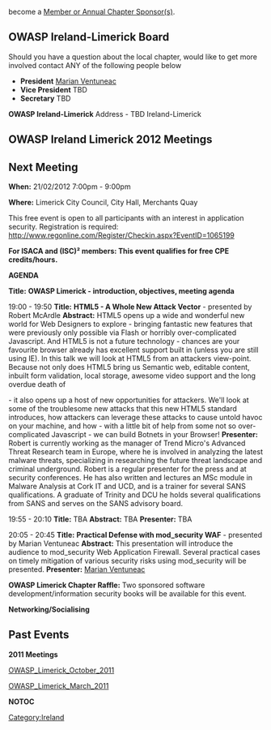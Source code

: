 become a [Member or Annual Chapter
Sponsor(s)](http://www.owasp.org/index.php/Membership#Categories_of_Membership_.26_Supporters).

## OWASP Ireland-Limerick Board

Should you have a question about the local chapter, would like to get
more involved contact ANY of the following people below


  - **President** [Marian
    Ventuneac](mailto:marian.ventuneac@owasp.org)
  - **Vice President** TBD
  - **Secretary** TBD


**OWASP Ireland-Limerick**
Address - TBD
<paypal>Ireland-Limerick</paypal>

## OWASP Ireland Limerick 2012 Meetings



## Next Meeting


**When:** 21/02/2012 7:00pm - 9:00pm

**Where:** Limerick City Council, City Hall, Merchants Quay

This free event is open to all participants with an interest in
application security.
Registration is required:
<http://www.regonline.com/Register/Checkin.aspx?EventID=1065199>

**For ISACA and (ISC)² members: This event qualifies for free CPE
credits/hours.**

**AGENDA**

**Title:** **OWASP Limerick - introduction, objectives, meeting
agenda**


19:00 - 19:50
**Title:** **HTML5 - A Whole New Attack Vector** - presented by Robert
McArdle
**Abstract:** HTML5 opens up a wide and wonderful new world for Web
Designers to explore - bringing fantastic new features that were
previously only possible via Flash or horribly over-complicated
Javascript. And HTML5 is not a future technology - chances are your
favourite browser already has excellent support built in (unless you are
still using IE).
In this talk we will look at HTML5 from an attackers view-point. Because
not only does HTML5 bring us Semantic web, editable content, inbuilt
form validation, local storage, awesome video support and the long
overdue death of

<div>

\- it also opens up a host of new opportunities for attackers. We'll
look at some of the troublesome new attacks that this new HTML5 standard
introduces, how attackers can leverage these attacks to cause untold
havoc on your machine, and how - with a little bit of help from some not
so over-complicated Javascript - we can build Botnets in your
Browser\!
**Presenter:** Robert is currently working as the manager of Trend
Micro's Advanced Threat Research team in Europe, where he is involved in
analyzing the latest malware threats, specializing in researching the
future threat landscape and criminal underground. Robert is a regular
presenter for the press and at security conferences. He has also written
and lectures an MSc module in Malware Analysis at Cork IT and UCD, and
is a trainer for several SANS qualifications. A graduate of Trinity and
DCU he holds several qualifications from SANS and serves on the SANS
advisory board.


19:55 - 20:10
**Title:** TBA
**Abstract:** TBA
**Presenter:** TBA


20:05 - 20:45
**Title:** **Practical Defense with mod_security WAF** - presented by
Marian Ventuneac
**Abstract:** This presentation will introduce the audience to
mod_security Web Application Firewall. Several practical cases on
timely mitigation of various security risks using mod_security will be
presented.
**Presenter:** [Marian
Ventuneac](http://www.owasp.org/index.php/User:Marian_Ventuneac)


**OWASP Limerick Chapter Raffle:** Two sponsored software
development/information security books will be available for this
event.


**Networking/Socialising**


## Past Events

**2011 Meetings**

[OWASP_Limerick_October_2011](OWASP_Limerick_October_2011 "wikilink")

[OWASP_Limerick_March_2011](OWASP_Limerick_March_2011 "wikilink")



__NOTOC__ <headertabs />

[Category:Ireland](Category:Ireland "wikilink")